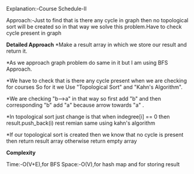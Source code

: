 Explanation:-Course Schedule-II

Approach:-Just to find that is there any cycle in graph then no topological sort will be created so in that way we solve this problem.Have to check cycle present in graph 

**Detailed Approach**
*Make a result array in which we store our result and return it.

*As we approach graph problem do same in it but I am using BFS Approach.

*We have to check that is there any cycle present when we are checking for courses So for it we Use "Topological Sort" and "Kahn's Algorithm".

*We are checking "b-->a" in that way so first add "b" and then corresponding "b" add "a" because arrow towards "a" .

*In topological sort just change is that when indegree[i] == 0 then result.push_back(i) rest remian same using kahn's algorithm

*If our topological sort is created then we know that no cycle is present then return result array otherwise return empty array

**Complexity**

Time:-O(V+E),for BFS
Space:-O(V),for hash map and for storing result